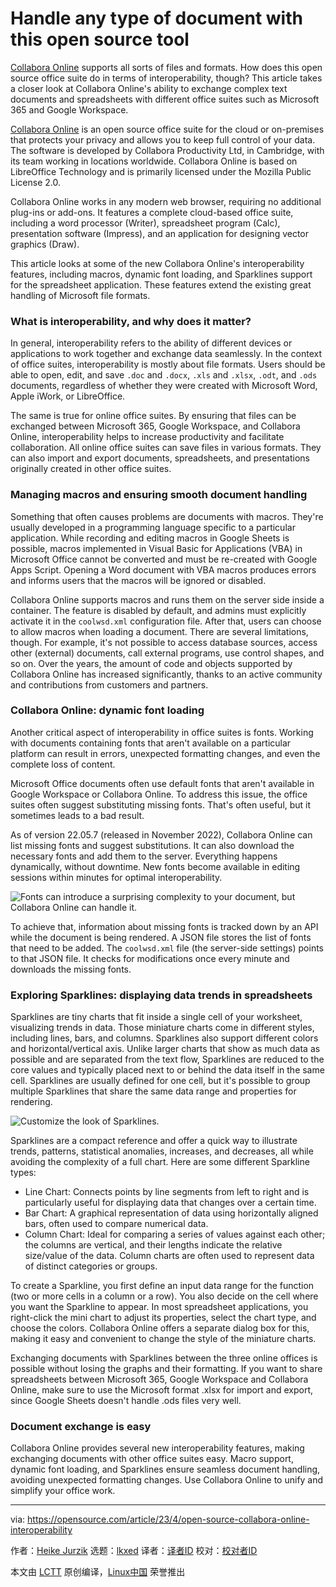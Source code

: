 [#]: subject: "Handle any type of document with this open source tool"
[#]: via: "https://opensource.com/article/23/4/open-source-collabora-online-interoperability"
[#]: author: "Heike Jurzik https://opensource.com/users/hej"
[#]: collector: "lkxed"
[#]: translator: "geekpi"
[#]: reviewer: " "
[#]: publisher: " "
[#]: url: " "

Handle any type of document with this open source tool
======

[Collabora Online][1] supports all sorts of files and formats. How does this open source office suite do in terms of interoperability, though? This article takes a closer look at Collabora Online's ability to exchange complex text documents and spreadsheets with different office suites such as Microsoft 365 and Google Workspace.

[Collabora Online][2] is an open source office suite for the cloud or on-premises that protects your privacy and allows you to keep full control of your data. The software is developed by Collabora Productivity Ltd, in Cambridge, with its team working in locations worldwide. Collabora Online is based on LibreOffice Technology and is primarily licensed under the Mozilla Public License 2.0.

Collabora Online works in any modern web browser, requiring no additional plug-ins or add-ons. It features a complete cloud-based office suite, including a word processor (Writer), spreadsheet program (Calc), presentation software (Impress), and an application for designing vector graphics (Draw).

This article looks at some of the new Collabora Online's interoperability features, including macros, dynamic font loading, and Sparklines support for the spreadsheet application. These features extend the existing great handling of Microsoft file formats.

### What is interoperability, and why does it matter?

In general, interoperability refers to the ability of different devices or applications to work together and exchange data seamlessly. In the context of office suites, interoperability is mostly about file formats. Users should be able to open, edit, and save `.doc` and `.docx`, `.xls` and `.xlsx`, `.odt`, and `.ods` documents, regardless of whether they were created with Microsoft Word, Apple iWork, or LibreOffice.

The same is true for online office suites. By ensuring that files can be exchanged between Microsoft 365, Google Workspace, and Collabora Online, interoperability helps to increase productivity and facilitate collaboration. All online office suites can save files in various formats. They can also import and export documents, spreadsheets, and presentations originally created in other office suites.

### Managing macros and ensuring smooth document handling

Something that often causes problems are documents with macros. They're usually developed in a programming language specific to a particular application. While recording and editing macros in Google Sheets is possible, macros implemented in Visual Basic for Applications (VBA) in Microsoft Office cannot be converted and must be re-created with Google Apps Script. Opening a Word document with VBA macros produces errors and informs users that the macros will be ignored or disabled.

Collabora Online supports macros and runs them on the server side inside a container. The feature is disabled by default, and admins must explicitly activate it in the `coolwsd.xml` configuration file. After that, users can choose to allow macros when loading a document. There are several limitations, though. For example, it's not possible to access database sources, access other (external) documents, call external programs, use control shapes, and so on. Over the years, the amount of code and objects supported by Collabora Online has increased significantly, thanks to an active community and contributions from customers and partners.

### Collabora Online: dynamic font loading

Another critical aspect of interoperability in office suites is fonts. Working with documents containing fonts that aren't available on a particular platform can result in errors, unexpected formatting changes, and even the complete loss of content.

Microsoft Office documents often use default fonts that aren't available in Google Workspace or Collabora Online. To address this issue, the office suites often suggest substituting missing fonts. That's often useful, but it sometimes leads to a bad result.

As of version 22.05.7 (released in November 2022), Collabora Online can list missing fonts and suggest substitutions. It can also download the necessary fonts and add them to the server. Everything happens dynamically, without downtime. New fonts become available in editing sessions within minutes for optimal interoperability.

![Fonts can introduce a surprising complexity to your document, but Collabora Online can handle it.][3]

To achieve that, information about missing fonts is tracked down by an API while the document is being rendered. A JSON file stores the list of fonts that need to be added. The `coolwsd.xml` file (the server-side settings) points to that JSON file. It checks for modifications once every minute and downloads the missing fonts.

### Exploring Sparklines: displaying data trends in spreadsheets

Sparklines are tiny charts that fit inside a single cell of your worksheet, visualizing trends in data. Those miniature charts come in different styles, including lines, bars, and columns. Sparklines also support different colors and horizontal/vertical axis. Unlike larger charts that show as much data as possible and are separated from the text flow, Sparklines are reduced to the core values and typically placed next to or behind the data itself in the same cell. Sparklines are usually defined for one cell, but it's possible to group multiple Sparklines that share the same data range and properties for rendering.

![Customize the look of Sparklines.][4]

Sparklines are a compact reference and offer a quick way to illustrate trends, patterns, statistical anomalies, increases, and decreases, all while avoiding the complexity of a full chart. Here are some different Sparkline types:

- Line Chart: Connects points by line segments from left to right and is particularly useful for displaying data that changes over a certain time.
- Bar Chart: A graphical representation of data using horizontally aligned bars, often used to compare numerical data.
- Column Chart: Ideal for comparing a series of values against each other; the columns are vertical, and their lengths indicate the relative size/value of the data. Column charts are often used to represent data of distinct categories or groups.

To create a Sparkline, you first define an input data range for the function (two or more cells in a column or a row). You also decide on the cell where you want the Sparkline to appear. In most spreadsheet applications, you right-click the mini chart to adjust its properties, select the chart type, and choose the colors. Collabora Online offers a separate dialog box for this, making it easy and convenient to change the style of the miniature charts.

Exchanging documents with Sparklines between the three online offices is possible without losing the graphs and their formatting. If you want to share spreadsheets between Microsoft 365, Google Workspace and Collabora Online, make sure to use the Microsoft format .xlsx for import and export, since Google Sheets doesn't handle .ods files very well.

### Document exchange is easy

Collabora Online provides several new interoperability features, making exchanging documents with other office suites easy. Macro support, dynamic font loading, and Sparklines ensure seamless document handling, avoiding unexpected formatting changes. Use Collabora Online to unify and simplify your office work.

--------------------------------------------------------------------------------

via: https://opensource.com/article/23/4/open-source-collabora-online-interoperability

作者：[Heike Jurzik][a]
选题：[lkxed][b]
译者：[译者ID](https://github.com/译者ID)
校对：[校对者ID](https://github.com/校对者ID)

本文由 [LCTT](https://github.com/LCTT/TranslateProject) 原创编译，[Linux中国](https://linux.cn/) 荣誉推出

[a]: https://opensource.com/users/hej
[b]: https://github.com/lkxed/
[1]: https://www.collaboraoffice.com/
[2]: https://opensource.com/article/22/7/open%20source-collabora-online
[3]: https://opensource.com/sites/default/files/2023-03/1000020100000952000005F6266BD457E1698CC0.webp
[4]: https://opensource.com/sites/default/files/2023-03/1000020100000690000004FB490A0D79C005B60B.webp